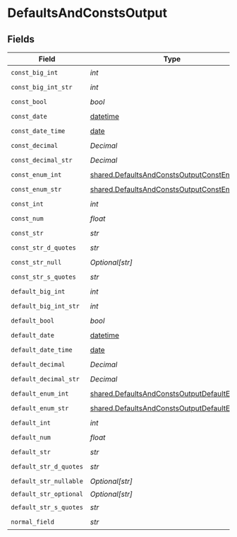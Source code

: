 # DefaultsAndConstsOutput


## Fields

| Field                                                                                                        | Type                                                                                                         | Required                                                                                                     | Description                                                                                                  |
| ------------------------------------------------------------------------------------------------------------ | ------------------------------------------------------------------------------------------------------------ | ------------------------------------------------------------------------------------------------------------ | ------------------------------------------------------------------------------------------------------------ |
| `const_big_int`                                                                                              | *int*                                                                                                        | :heavy_check_mark:                                                                                           | N/A                                                                                                          |
| `const_big_int_str`                                                                                          | *int*                                                                                                        | :heavy_check_mark:                                                                                           | N/A                                                                                                          |
| `const_bool`                                                                                                 | *bool*                                                                                                       | :heavy_check_mark:                                                                                           | N/A                                                                                                          |
| `const_date`                                                                                                 | [datetime](https://docs.python.org/3/library/datetime.html#datetime-objects)                                 | :heavy_check_mark:                                                                                           | N/A                                                                                                          |
| `const_date_time`                                                                                            | [date](https://docs.python.org/3/library/datetime.html#date-objects)                                         | :heavy_check_mark:                                                                                           | N/A                                                                                                          |
| `const_decimal`                                                                                              | *Decimal*                                                                                                    | :heavy_check_mark:                                                                                           | N/A                                                                                                          |
| `const_decimal_str`                                                                                          | *Decimal*                                                                                                    | :heavy_check_mark:                                                                                           | N/A                                                                                                          |
| `const_enum_int`                                                                                             | [shared.DefaultsAndConstsOutputConstEnumInt](../../models/shared/defaultsandconstsoutputconstenumint.md)     | :heavy_check_mark:                                                                                           | N/A                                                                                                          |
| `const_enum_str`                                                                                             | [shared.DefaultsAndConstsOutputConstEnumStr](../../models/shared/defaultsandconstsoutputconstenumstr.md)     | :heavy_check_mark:                                                                                           | N/A                                                                                                          |
| `const_int`                                                                                                  | *int*                                                                                                        | :heavy_check_mark:                                                                                           | N/A                                                                                                          |
| `const_num`                                                                                                  | *float*                                                                                                      | :heavy_check_mark:                                                                                           | N/A                                                                                                          |
| `const_str`                                                                                                  | *str*                                                                                                        | :heavy_check_mark:                                                                                           | N/A                                                                                                          |
| `const_str_d_quotes`                                                                                         | *str*                                                                                                        | :heavy_check_mark:                                                                                           | N/A                                                                                                          |
| `const_str_null`                                                                                             | *Optional[str]*                                                                                              | :heavy_check_mark:                                                                                           | N/A                                                                                                          |
| `const_str_s_quotes`                                                                                         | *str*                                                                                                        | :heavy_check_mark:                                                                                           | N/A                                                                                                          |
| `default_big_int`                                                                                            | *int*                                                                                                        | :heavy_check_mark:                                                                                           | N/A                                                                                                          |
| `default_big_int_str`                                                                                        | *int*                                                                                                        | :heavy_check_mark:                                                                                           | N/A                                                                                                          |
| `default_bool`                                                                                               | *bool*                                                                                                       | :heavy_check_mark:                                                                                           | N/A                                                                                                          |
| `default_date`                                                                                               | [datetime](https://docs.python.org/3/library/datetime.html#datetime-objects)                                 | :heavy_check_mark:                                                                                           | N/A                                                                                                          |
| `default_date_time`                                                                                          | [date](https://docs.python.org/3/library/datetime.html#date-objects)                                         | :heavy_check_mark:                                                                                           | N/A                                                                                                          |
| `default_decimal`                                                                                            | *Decimal*                                                                                                    | :heavy_check_mark:                                                                                           | N/A                                                                                                          |
| `default_decimal_str`                                                                                        | *Decimal*                                                                                                    | :heavy_check_mark:                                                                                           | N/A                                                                                                          |
| `default_enum_int`                                                                                           | [shared.DefaultsAndConstsOutputDefaultEnumInt](../../models/shared/defaultsandconstsoutputdefaultenumint.md) | :heavy_check_mark:                                                                                           | N/A                                                                                                          |
| `default_enum_str`                                                                                           | [shared.DefaultsAndConstsOutputDefaultEnumStr](../../models/shared/defaultsandconstsoutputdefaultenumstr.md) | :heavy_check_mark:                                                                                           | N/A                                                                                                          |
| `default_int`                                                                                                | *int*                                                                                                        | :heavy_check_mark:                                                                                           | N/A                                                                                                          |
| `default_num`                                                                                                | *float*                                                                                                      | :heavy_check_mark:                                                                                           | N/A                                                                                                          |
| `default_str`                                                                                                | *str*                                                                                                        | :heavy_check_mark:                                                                                           | N/A                                                                                                          |
| `default_str_d_quotes`                                                                                       | *str*                                                                                                        | :heavy_check_mark:                                                                                           | N/A                                                                                                          |
| `default_str_nullable`                                                                                       | *Optional[str]*                                                                                              | :heavy_check_mark:                                                                                           | N/A                                                                                                          |
| `default_str_optional`                                                                                       | *Optional[str]*                                                                                              | :heavy_minus_sign:                                                                                           | N/A                                                                                                          |
| `default_str_s_quotes`                                                                                       | *str*                                                                                                        | :heavy_check_mark:                                                                                           | N/A                                                                                                          |
| `normal_field`                                                                                               | *str*                                                                                                        | :heavy_check_mark:                                                                                           | N/A                                                                                                          |